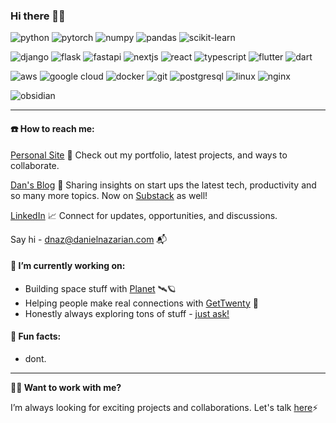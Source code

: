 ### Hi there 🐧👹

<p align="left">
  <img alt="python" src="https://img.shields.io/badge/Python-3776AB?style=flat-square&logo=python&logoColor=white" />
  <img alt="pytorch" src="https://img.shields.io/badge/PyTorch-EE4C2C?style=flat-square&logo=PyTorch&logoColor=white" />
  <img alt="numpy" src="https://img.shields.io/badge/numpy-%23013243.svg?style=flat-square&logo=numpy&logoColor=white" />
  <img alt="pandas" src="https://img.shields.io/badge/pandas-%23150458.svg?style=flat-square&logo=pandas&logoColor=white" />
  <img alt="scikit-learn" src="https://img.shields.io/badge/scikit--learn-F7931E?style=flat-square&logo=scikit-learn&logoColor=white" />  
<p>

<p align='left'>
  <img alt="django" src="https://img.shields.io/badge/Django-092E20?style=flat-square&logo=django&logoColor=green" />
  <img alt="flask" src="https://img.shields.io/badge/Flask-000000?style=flat-square&logo=flask&logoColor=white" />
  <img alt="fastapi" src="https://img.shields.io/badge/FastAPI-009688?style=flat-square&logo=fastapi&logoColor=white" />
  <img alt="nextjs" src="https://img.shields.io/badge/Next-black?style=flat-square&logo=next.js&logoColor=white" />
  <img alt="react" src="https://img.shields.io/badge/React-61DAFB?style=flat-square&logo=react&logoColor=black" />
  <img alt="typescript" src="https://img.shields.io/badge/typescript-%23007ACC.svg?style=flat-square&logo=typescript&logoColor=white" />
  <img alt="flutter" src="https://img.shields.io/badge/Flutter-%2302569B.svg?style=flat-square&logo=Flutter&logoColor=white" />
  <img alt="dart" src="https://img.shields.io/badge/dart-%230175C2.svg?style=flat-square&logo=dart&logoColor=white" />
</p>

<p align="left">
  <img alt="aws" src="https://img.shields.io/badge/AWS-%23FF9900.svg?style=flat-square&logo=amazon-aws&logoColor=white" />
  <img alt="google cloud" src="https://img.shields.io/badge/Google%20Cloud-4285F4?&style=flat-square&logo=Google%20Cloud&logoColor=white" />
  <img alt="docker" src="https://img.shields.io/badge/Docker-2CA5E0?style=flat-square&logo=docker&logoColor=white" >
  <img alt="git" src="https://img.shields.io/badge/Git-F05032?style=flat-square&logo=git&logoColor=white" />
  <img alt="postgresql" src="https://img.shields.io/badge/PostgreSQL-316192?style=flat-square&logo=postgresql&logoColor=white" />
  <img alt="linux" src="https://img.shields.io/badge/Linux-FCC624?style=flat-square&logo=linux&logoColor=black" />
  <img alt="nginx" src="https://img.shields.io/badge/Nginx-009639?style=flat-square&logo=nginx&logoColor=white" />
</p>

<p align="left">
  <img alt="obsidian" src="https://img.shields.io/badge/Obsidian-483699?style=flat-square&logo=obsidian&logoColor=white" />
</p>


---

  
#### **☎️ How to reach me:**

[Personal Site](https://danielnazarian.com) 🐊
Check out my portfolio, latest projects, and ways to collaborate.

[Dan's Blog](https://blog.danielnazarian.com/blog/posts/) 🙊
Sharing insights on start ups the latest tech, productivity and so many more topics. Now on [Substack](https://dnaz.substack.com) as well!
      
[LinkedIn](https://www.linkedin.com/in/daniel-nazarian) 📈
Connect for updates, opportunities, and discussions.

Say hi - <dnaz@danielnazarian.com> 📬



#### **🧪 I’m currently working on:**

- Building space stuff with [Planet](https://www.planet.com/) 🛰🪐
- Helping people make real connections with [GetTwenty](https://www.gettwenty.com) 📆
- Honestly always exploring tons of stuff - [just ask!](https://danielnazarian.com/contact)



#### **🎉 Fun facts:**

- dont.


---

**💼👀 Want to work with me?**

I’m always looking for exciting projects and collaborations. Let's talk [here](https://www.danielnazarian.com/work-with-me)⚡️


<!--
<p align="left">
  <a href="https://github.com/dan1229?tab=repositories">
    <img src="https://github-readme-stats.vercel.app/api?username=dan1229&theme=tokyonight&include_all_commits=true" alt="github readme stats" height="156"/>
  </a>
</p>
-->


<!--
**dan1229/dan1229** is a ✨ _special_ ✨ repository because its `README.md` (this file) appears on your GitHub profile.

Here are some ideas to get you started:

- 🔭 I’m currently working on ...
- 🌱 I’m currently learning ...
- 👯 I’m looking to collaborate on ...
- 🤔 I’m looking for help with ...
- 💬 Ask me about ...
- 📫 How to reach me: ...
- 😄 Pronouns: ...
- ⚡ Fun fact: ...
-->
